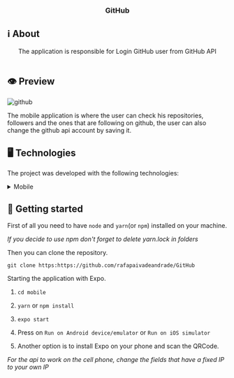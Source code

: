 <h3  align="center">

  GitHub

</h3>


## ℹ️ About

  

<div  align="center">

<p  align="center">
The application is responsible for Login GitHub user from GitHub API</br></br>
</p>

</div>


## 👁 Preview

![github](https://user-images.githubusercontent.com/51189721/102273842-b63e8580-3f01-11eb-9d05-04e66f598d74.gif)
</br>

The mobile application is where the user can check his repositories, followers and the ones that are following on github, the user can also change the github api account by saving it.
</br>

</div>

  

## 🖥 Technologies
  
The project was developed with the following technologies:

<details>

<summary>Mobile</summary>

  

- [Axios](https://www.npmjs.com/package/axios)

- [Expo](https://expo.io/learn)

- [React](https://pt-br.reactjs.org/)

- [React Native](https://reactnative.dev/)

- [React Navigation](https://reactnavigation.org/)

- [React Native Gesture Handler](https://www.npmjs.com/package/react-native-gesture-handler)

- [React Native Screens](https://reactnative.dev/docs/navigation)

- [React Native Web](https://www.npmjs.com/package/react-native-web)

- [Styled Components](https://styled-components.com/)

- [Unform](https://unform.dev/)

- [Yup](https://github.com/jquense/yup)


</details>

  

## 🚀 Getting started

  

First of all you need to have `node` and `yarn`(or `npm`) installed on your machine.

  

_If you decide to use npm don't forget to delete yarn.lock in folders_

  

Then you can clone the repository.

  

`git clone https:https://github.com/rafapaivadeandrade/GitHub`

  
Starting the application with Expo.

  

1. `cd mobile`

2. `yarn` or `npm install`

3. `expo start`

4. Press on `Run on Android device/emulator` or `Run on iOS simulator`

5. Another option is to install Expo on your phone and scan the QRCode.

  
_For the api to work on the cell phone, change the fields that have a fixed IP to your own IP_
